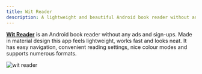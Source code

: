 ```yaml
---
title: Wit Reader
description: A lightweight and beautiful Android book reader without any ads and sign-ups, which has easy navigation, convenient reading settings, nice colour modes and supports numerous formats.
---
```


[**Wit Reader**](https://play.google.com/store/apps/details?id=com.vinson.reader&hl=ru&gl=US) is an Android book reader without any ads and sign-ups. Made in material design this app feels lightweight, works fast and looks neat. It has easy navigation, convenient reading settings, nice colour modes and supports numerous formats.

![wit reader](/witreader.webp)
